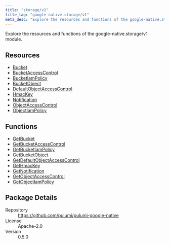 ```yaml
---
title: "storage/v1"
title_tag: "google-native.storage/v1"
meta_desc: "Explore the resources and functions of the google-native.storage/v1 module."
---
```


<!-- WARNING: this file was generated by Pulumi Docs Generator. -->
<!-- Do not edit by hand unless you're certain you know what you are doing! -->

Explore the resources and functions of the google-native.storage/v1 module.

<h2 id="resources">Resources</h2>
<ul class="api">
    <li><a href="bucket" title="Bucket"><span class="symbol resource"></span>Bucket</a></li>
    <li><a href="bucketaccesscontrol" title="BucketAccessControl"><span class="symbol resource"></span>BucketAccessControl</a></li>
    <li><a href="bucketiampolicy" title="BucketIamPolicy"><span class="symbol resource"></span>BucketIamPolicy</a></li>
    <li><a href="bucketobject" title="BucketObject"><span class="symbol resource"></span>BucketObject</a></li>
    <li><a href="defaultobjectaccesscontrol" title="DefaultObjectAccessControl"><span class="symbol resource"></span>DefaultObjectAccessControl</a></li>
    <li><a href="hmackey" title="HmacKey"><span class="symbol resource"></span>HmacKey</a></li>
    <li><a href="notification" title="Notification"><span class="symbol resource"></span>Notification</a></li>
    <li><a href="objectaccesscontrol" title="ObjectAccessControl"><span class="symbol resource"></span>ObjectAccessControl</a></li>
    <li><a href="objectiampolicy" title="ObjectIamPolicy"><span class="symbol resource"></span>ObjectIamPolicy</a></li>
</ul>

<h2 id="functions">Functions</h2>
<ul class="api">
    <li><a href="getbucket" title="GetBucket"><span class="symbol function"></span>GetBucket</a></li>
    <li><a href="getbucketaccesscontrol" title="GetBucketAccessControl"><span class="symbol function"></span>GetBucketAccessControl</a></li>
    <li><a href="getbucketiampolicy" title="GetBucketIamPolicy"><span class="symbol function"></span>GetBucketIamPolicy</a></li>
    <li><a href="getbucketobject" title="GetBucketObject"><span class="symbol function"></span>GetBucketObject</a></li>
    <li><a href="getdefaultobjectaccesscontrol" title="GetDefaultObjectAccessControl"><span class="symbol function"></span>GetDefaultObjectAccessControl</a></li>
    <li><a href="gethmackey" title="GetHmacKey"><span class="symbol function"></span>GetHmacKey</a></li>
    <li><a href="getnotification" title="GetNotification"><span class="symbol function"></span>GetNotification</a></li>
    <li><a href="getobjectaccesscontrol" title="GetObjectAccessControl"><span class="symbol function"></span>GetObjectAccessControl</a></li>
    <li><a href="getobjectiampolicy" title="GetObjectIamPolicy"><span class="symbol function"></span>GetObjectIamPolicy</a></li>
</ul>

<h2 id="package-details">Package Details</h2>
<dl class="package-details">
	<dt>Repository</dt>
	<dd><a href="https://github.com/pulumi/pulumi-google-native">https://github.com/pulumi/pulumi-google-native</a></dd>
	<dt>License</dt>
	<dd>Apache-2.0</dd>
	<dt>Version</dt>
	<dd>0.5.0</dd>
</dl>

